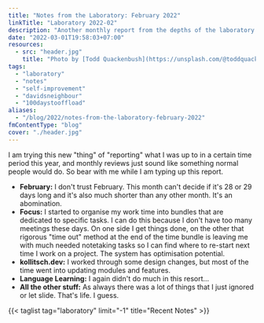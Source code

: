 ```yaml
---
title: "Notes from the Laboratory: February 2022"
linkTitle: "Laboratory 2022-02"
description: "Another monthly report from the depths of the laboratory of kollitsch.den - February 2022"
date: "2022-03-01T19:58:03+07:00"
resources:
  - src: "header.jpg"
    title: "Photo by [Todd Quackenbush](https://unsplash.com/@toddquackenbush) via [Unsplash](https://unsplash.com/)"
tags:
  - "laboratory"
  - "notes"
  - "self-improvement"
  - "davidsneighbour"
  - "100daystooffload"
aliases:
  - "/blog/2022/notes-from-the-laboratory-february-2022"
fmContentType: "blog"
cover: "./header.jpg"
---
```


I am trying this new "thing" of "reporting" what I was up to in a certain time period this year, and monthly reviews just sound like something normal people would do. So bear with me while I am typing up this report.

- **February:** I don't trust February. This month can't decide if it's 28 or 29 days long and it's also much shorter than any other month. It's an abomination.
- **Focus:** I started to organise my work time into bundles that are dedicated to specific tasks. I can do this because I don't have too many meetings these days. On one side I get things done, on the other that rigorous "time out" method at the end of the time bundle is leaving me with much needed notetaking tasks so I can find where to re-start next time I work on a project. The system has optimisation potential.
- **kollitsch.dev:** I worked through some design changes, but most of the time went into updating modules and features.
- **Language Learning:** I again didn't do much in this resort…
- **All the other stuff:** As always there was a lot of things that I just ignored or let slide. That's life. I guess.

{{< taglist tag="laboratory" limit="-1" title="Recent Notes" >}}
